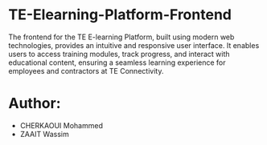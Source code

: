 # TE-Elearning-Platform-Frontend
The frontend for the TE E-learning Platform, built using modern web technologies, provides an intuitive and responsive user interface. It enables users to access training modules, track progress, and interact with educational content, ensuring a seamless learning experience for employees and contractors at TE Connectivity.
# Author:
- CHERKAOUI Mohammed
- ZAAIT Wassim

